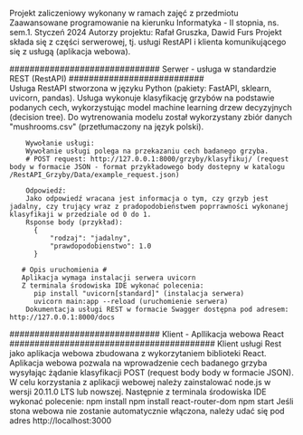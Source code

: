 Projekt zaliczeniowy wykonany w ramach zajęć z przedmiotu Zaawansowane programowanie na kierunku Informatyka - II stopnia, ns. sem.1.
Styczeń 2024
Autorzy projektu: Rafał Gruszka, Dawid Furs
Projekt składa się z części serwerowej, tj. usługi RestAPI i klienta komunikującego się z usługą (aplikacja webowa).

##############################  Serwer - usługa w standardzie REST (RestAPI) ###########################  
      Usługa RestAPI stworzona w języku Python (pakiety: FastAPI, sklearn, uvicorn, pandas). 
      Usługa wykonuje klasyfikację grzybów na podstawie podanych cech, wykorzystując model machine learning drzew decyzyjnych (decision tree). 
      Do wytrenowania modelu został wykorzystany zbiór danych "mushrooms.csv" (przetłumaczony na język polski). 
        
        Wywołanie usługi: 
        Wywołanie usługi polega na przekazaniu cech badanego grzyba.
        # POST request: http://127.0.0.1:8000/grzyby/klasyfikuj/ (request body w formacie JSON - format przykładowego body dostepny w katalogu /RestAPI_Grzyby/Data/example_request.json)    
        
        Odpowiedź:
        Jako odpowiedź wracana jest informacja o tym, czy grzyb jest jadalny, czy trujący wraz z pradopodobieństwem poprrawności wykonanej klasyfikaji w przedziale od 0 do 1.
        Rsponse body (przykład): 
          {
              "rodzaj": "jadalny",
              "prawdopodobienstwo": 1.0
          }
       
       # Opis uruchomienia #
       Aplikacja wymaga instalacji serwera uvicorn 
       Z terminala środowiska IDE wykonać polecenia: 
          pip install "uvicorn[standard]" (instalacja serwera)
          uvicorn main:app --reload (uruchomienie serwera)
        Dokumentacja usługi REST w formacie Swagger dostępna pod adresem: http://127.0.0.1:8000/docs
    
##############################  Klient - Apllikacja webowa React #########################################
      Klient usługi Rest jako aplikacja webowa zbudowana z wykorzytaniem biblioteki React. 
      Aplikacja webowa pozwala na wprowadzenie cech badanego grzyba wysyłając żądanie klasyfikacji POST (request body body w formacie JSON). 
      W celu korzystania z aplikacji webowej należy zainstalować node.js w wersji 20.11.0 LTS lub nowszej.
      Następnie z terminala środowiska IDE wykonać polecenie:
            npm install
            npm install react-router-dom
            npm start
      Jeśli stona webowa nie zostanie automatycznie włączona, należy udać się pod adres http://localhost:3000

